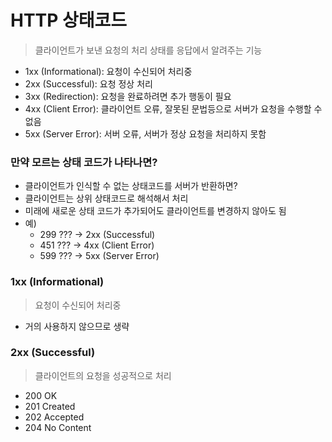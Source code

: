 # HTTP 상태코드

> 클라이언트가 보낸 요청의 처리 상태를 응답에서 알려주는 기능

- 1xx (Informational): 요청이 수신되어 처리중 
- 2xx (Successful): 요청 정상 처리 
- 3xx (Redirection): 요청을 완료하려면 추가 행동이 필요 
- 4xx (Client Error): 클라이언트 오류, 잘못된 문법등으로 서버가 요청을 수행할 수 없음 
- 5xx (Server Error): 서버 오류, 서버가 정상 요청을 처리하지 못함





### 만약 모르는 상태 코드가 나타나면?

- 클라이언트가 인식할 수 없는 상태코드를 서버가 반환하면? 
- 클라이언트는 상위 상태코드로 해석해서 처리 
- 미래에 새로운 상태 코드가 추가되어도 클라이언트를 변경하지 않아도 됨 
- 예) 
  - 299 ??? -> 2xx (Successful) 
  - 451 ??? -> 4xx (Client Error) 
  - 599 ??? -> 5xx (Server Error)





### 1xx (Informational) 

> 요청이 수신되어 처리중 

- 거의 사용하지 않으므로 생략





### 2xx (Successful)

> 클라이언트의 요청을 성공적으로 처리

- 200 OK
- 201 Created 
- 202 Accepted 
- 204 No Content